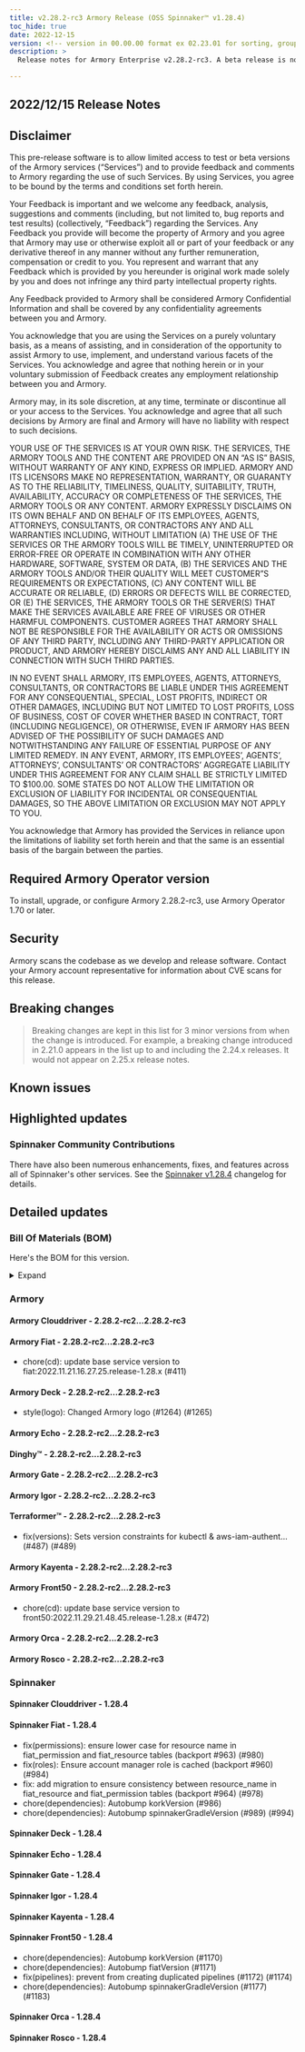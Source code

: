 ```yaml
---
title: v2.28.2-rc3 Armory Release (OSS Spinnaker™ v1.28.4)
toc_hide: true
date: 2022-12-15
version: <!-- version in 00.00.00 format ex 02.23.01 for sorting, grouping -->
description: >
  Release notes for Armory Enterprise v2.28.2-rc3. A beta release is not meant for installation in production environments.

---
```


## 2022/12/15 Release Notes

## Disclaimer

This pre-release software is to allow limited access to test or beta versions of the Armory services (“Services”) and to provide feedback and comments to Armory regarding the use of such Services. By using Services, you agree to be bound by the terms and conditions set forth herein.

Your Feedback is important and we welcome any feedback, analysis, suggestions and comments (including, but not limited to, bug reports and test results) (collectively, “Feedback”) regarding the Services. Any Feedback you provide will become the property of Armory and you agree that Armory may use or otherwise exploit all or part of your feedback or any derivative thereof in any manner without any further remuneration, compensation or credit to you. You represent and warrant that any Feedback which is provided by you hereunder is original work made solely by you and does not infringe any third party intellectual property rights.

Any Feedback provided to Armory shall be considered Armory Confidential Information and shall be covered by any confidentiality agreements between you and Armory.

You acknowledge that you are using the Services on a purely voluntary basis, as a means of assisting, and in consideration of the opportunity to assist Armory to use, implement, and understand various facets of the Services. You acknowledge and agree that nothing herein or in your voluntary submission of Feedback creates any employment relationship between you and Armory.

Armory may, in its sole discretion, at any time, terminate or discontinue all or your access to the Services. You acknowledge and agree that all such decisions by Armory are final and Armory will have no liability with respect to such decisions.

YOUR USE OF THE SERVICES IS AT YOUR OWN RISK. THE SERVICES, THE ARMORY TOOLS AND THE CONTENT ARE PROVIDED ON AN “AS IS” BASIS, WITHOUT WARRANTY OF ANY KIND, EXPRESS OR IMPLIED. ARMORY AND ITS LICENSORS MAKE NO REPRESENTATION, WARRANTY, OR GUARANTY AS TO THE RELIABILITY, TIMELINESS, QUALITY, SUITABILITY, TRUTH, AVAILABILITY, ACCURACY OR COMPLETENESS OF THE SERVICES, THE ARMORY TOOLS OR ANY CONTENT. ARMORY EXPRESSLY DISCLAIMS ON ITS OWN BEHALF AND ON BEHALF OF ITS EMPLOYEES, AGENTS, ATTORNEYS, CONSULTANTS, OR CONTRACTORS ANY AND ALL WARRANTIES INCLUDING, WITHOUT LIMITATION (A) THE USE OF THE SERVICES OR THE ARMORY TOOLS WILL BE TIMELY, UNINTERRUPTED OR ERROR-FREE OR OPERATE IN COMBINATION WITH ANY OTHER HARDWARE, SOFTWARE, SYSTEM OR DATA, (B) THE SERVICES AND THE ARMORY TOOLS AND/OR THEIR QUALITY WILL MEET CUSTOMER”S REQUIREMENTS OR EXPECTATIONS, (C) ANY CONTENT WILL BE ACCURATE OR RELIABLE, (D) ERRORS OR DEFECTS WILL BE CORRECTED, OR (E) THE SERVICES, THE ARMORY TOOLS OR THE SERVER(S) THAT MAKE THE SERVICES AVAILABLE ARE FREE OF VIRUSES OR OTHER HARMFUL COMPONENTS. CUSTOMER AGREES THAT ARMORY SHALL NOT BE RESPONSIBLE FOR THE AVAILABILITY OR ACTS OR OMISSIONS OF ANY THIRD PARTY, INCLUDING ANY THIRD-PARTY APPLICATION OR PRODUCT, AND ARMORY HEREBY DISCLAIMS ANY AND ALL LIABILITY IN CONNECTION WITH SUCH THIRD PARTIES.

IN NO EVENT SHALL ARMORY, ITS EMPLOYEES, AGENTS, ATTORNEYS, CONSULTANTS, OR CONTRACTORS BE LIABLE UNDER THIS AGREEMENT FOR ANY CONSEQUENTIAL, SPECIAL, LOST PROFITS, INDIRECT OR OTHER DAMAGES, INCLUDING BUT NOT LIMITED TO LOST PROFITS, LOSS OF BUSINESS, COST OF COVER WHETHER BASED IN CONTRACT, TORT (INCLUDING NEGLIGENCE), OR OTHERWISE, EVEN IF ARMORY HAS BEEN ADVISED OF THE POSSIBILITY OF SUCH DAMAGES AND NOTWITHSTANDING ANY FAILURE OF ESSENTIAL PURPOSE OF ANY LIMITED REMEDY. IN ANY EVENT, ARMORY, ITS EMPLOYEES’, AGENTS’, ATTORNEYS’, CONSULTANTS’ OR CONTRACTORS’ AGGREGATE LIABILITY UNDER THIS AGREEMENT FOR ANY CLAIM SHALL BE STRICTLY LIMITED TO $100.00. SOME STATES DO NOT ALLOW THE LIMITATION OR EXCLUSION OF LIABILITY FOR INCIDENTAL OR CONSEQUENTIAL DAMAGES, SO THE ABOVE LIMITATION OR EXCLUSION MAY NOT APPLY TO YOU.

You acknowledge that Armory has provided the Services in reliance upon the limitations of liability set forth herein and that the same is an essential basis of the bargain between the parties.


## Required Armory Operator version

To install, upgrade, or configure Armory 2.28.2-rc3, use Armory Operator 1.70 or later.

## Security

Armory scans the codebase as we develop and release software. Contact your Armory account representative for information about CVE scans for this release.

## Breaking changes
<!-- Copy/paste from the previous version if there are recent ones. We can drop breaking changes after 3 minor versions. Add new ones from OSS and Armory. -->

> Breaking changes are kept in this list for 3 minor versions from when the change is introduced. For example, a breaking change introduced in 2.21.0 appears in the list up to and including the 2.24.x releases. It would not appear on 2.25.x release notes.

## Known issues
<!-- Copy/paste known issues from the previous version if they're not fixed. Add new ones from OSS and Armory. If there aren't any issues, state that so readers don't think we forgot to fill out this section. -->

## Highlighted updates

<!--
Each item category (such as UI) under here should be an h3 (###). List the following info that service owners should be able to provide:
- Major changes or new features we want to call out for Armory and OSS. Changes should be grouped under end user understandable sections. For example, instead of Deck, use UI. Instead of Fiat, use Permissions.
- Fixes to any known issues from previous versions that we have in release notes. These can all be grouped under a Fixed issues H3.
-->




###  Spinnaker Community Contributions

There have also been numerous enhancements, fixes, and features across all of Spinnaker's other services. See the
[Spinnaker v1.28.4](https://www.spinnaker.io/changelogs/1.28.4-changelog/) changelog for details.

## Detailed updates

### Bill Of Materials (BOM)

Here's the BOM for this version.
<details><summary>Expand</summary>
<pre class="highlight">
<code>artifactSources:
  dockerRegistry: docker.io/armory
dependencies:
  redis:
    commit: null
    version: 2:2.8.4-2
services:
  clouddriver:
    commit: 960c72d1e7e7b9e857d94af9731c3441426ee073
    version: 2.28.2-rc3
  deck:
    commit: dd17c153eaf117ab7990c11182a6bdc887d020f9
    version: 2.28.2-rc3
  dinghy:
    commit: c4ed5b19dbcfefe8dea14cdff7df9a8ab540eba3
    version: 2.28.2-rc3
  echo:
    commit: 6d4e4ae054b7a13050a1d271b3c771a790e27fc6
    version: 2.28.2-rc3
  fiat:
    commit: 48c8759b0878fd1b86b91dae9ee288afcf03dd39
    version: 2.28.2-rc3
  front50:
    commit: fab8841982330e7537629c9f24f41205cd5863fd
    version: 2.28.2-rc3
  gate:
    commit: 65bdd30238312bbca2dce613825eda7ae88f1dfa
    version: 2.28.2-rc3
  igor:
    commit: 61ce26babfcd0bdf62872c24e707ca5b5371a381
    version: 2.28.2-rc3
  kayenta:
    commit: 6004bfd90ad2e4fa9b02dddc26253210b8aa3a3c
    version: 2.28.2-rc3
  monitoring-daemon:
    commit: null
    version: 2.26.0
  monitoring-third-party:
    commit: null
    version: 2.26.0
  orca:
    commit: 76fe72a46566bb404eb4db4c842ecb0775c546bf
    version: 2.28.2-rc3
  rosco:
    commit: 945f21dec252da7dd2e00c8d23a1687aa3b9841a
    version: 2.28.2-rc3
  terraformer:
    commit: 0d18998cb4790dd4857d79e318d873450bd5975d
    version: 2.28.2-rc3
timestamp: "2022-12-15 10:58:49"
version: 2.28.2-rc3
</code>
</pre>
</details>

### Armory


#### Armory Clouddriver - 2.28.2-rc2...2.28.2-rc3


#### Armory Fiat - 2.28.2-rc2...2.28.2-rc3

  - chore(cd): update base service version to fiat:2022.11.21.16.27.25.release-1.28.x (#411)

#### Armory Deck - 2.28.2-rc2...2.28.2-rc3

  - style(logo): Changed Armory logo (#1264) (#1265)

#### Armory Echo - 2.28.2-rc2...2.28.2-rc3


#### Dinghy™ - 2.28.2-rc2...2.28.2-rc3


#### Armory Gate - 2.28.2-rc2...2.28.2-rc3


#### Armory Igor - 2.28.2-rc2...2.28.2-rc3


#### Terraformer™ - 2.28.2-rc2...2.28.2-rc3

  - fix(versions): Sets version constraints for kubectl & aws-iam-authent… (#487) (#489)

#### Armory Kayenta - 2.28.2-rc2...2.28.2-rc3


#### Armory Front50 - 2.28.2-rc2...2.28.2-rc3

  - chore(cd): update base service version to front50:2022.11.29.21.48.45.release-1.28.x (#472)

#### Armory Orca - 2.28.2-rc2...2.28.2-rc3


#### Armory Rosco - 2.28.2-rc2...2.28.2-rc3



### Spinnaker


#### Spinnaker Clouddriver - 1.28.4


#### Spinnaker Fiat - 1.28.4

  - fix(permissions): ensure lower case for resource name in fiat_permission and fiat_resource tables (backport #963) (#980)
  - fix(roles): Ensure account manager role is cached (backport #960) (#984)
  - fix: add migration to ensure consistency between resource_name in fiat_resource and fiat_permission tables (backport #964) (#978)
  - chore(dependencies): Autobump korkVersion (#986)
  - chore(dependencies): Autobump spinnakerGradleVersion (#989) (#994)

#### Spinnaker Deck - 1.28.4


#### Spinnaker Echo - 1.28.4


#### Spinnaker Gate - 1.28.4


#### Spinnaker Igor - 1.28.4


#### Spinnaker Kayenta - 1.28.4


#### Spinnaker Front50 - 1.28.4

  - chore(dependencies): Autobump korkVersion (#1170)
  - chore(dependencies): Autobump fiatVersion (#1171)
  - fix(pipelines): prevent from creating duplicated pipelines (#1172) (#1174)
  - chore(dependencies): Autobump spinnakerGradleVersion (#1177) (#1183)

#### Spinnaker Orca - 1.28.4


#### Spinnaker Rosco - 1.28.4


